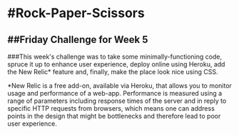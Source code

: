 #Rock-Paper-Scissors
=================
##Friday Challenge for Week 5
-----------------

###This week's challenge was to take some minimally-functioning code, spruce it up to enhance user experience, deploy online using Heroku, add the New Relic* feature and, finally, make the place look nice using CSS.

*New Relic is a free add-on, available via Heroku, that allows you to monitor usage and performance of a web-app.  Performance is measured using a range of parameters including response times of the server and in reply to specific HTTP requests from browsers, which means one can address points in the design that might be bottlenecks and therefore lead to poor user experience.
